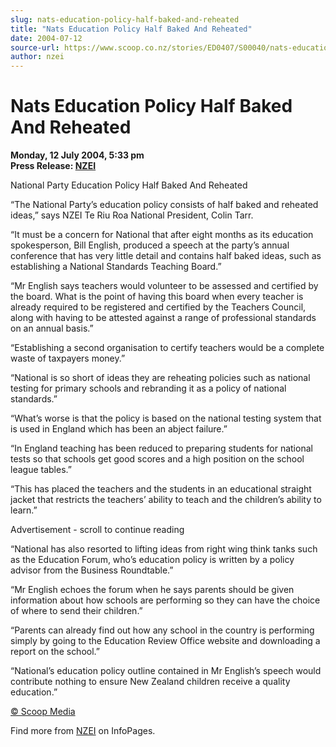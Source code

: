 ```yaml
---
slug: nats-education-policy-half-baked-and-reheated
title: "Nats Education Policy Half Baked And Reheated"
date: 2004-07-12
source-url: https://www.scoop.co.nz/stories/ED0407/S00040/nats-education-policy-half-baked-and-reheated.htm
author: nzei
---
```

Nats Education Policy Half Baked And Reheated
=============================================

**Monday, 12 July 2004, 5:33 pm**  
**Press Release: [NZEI](https://info.scoop.co.nz/NZEI)**

National Party Education Policy Half Baked And Reheated

“The National Party’s education policy consists of half baked and reheated ideas,” says NZEI Te Riu Roa National President, Colin Tarr.

“It must be a concern for National that after eight months as its education spokesperson, Bill English, produced a speech at the party’s annual conference that has very little detail and contains half baked ideas, such as establishing a National Standards Teaching Board.”

“Mr English says teachers would volunteer to be assessed and certified by the board. What is the point of having this board when every teacher is already required to be registered and certified by the Teachers Council, along with having to be attested against a range of professional standards on an annual basis.”

“Establishing a second organisation to certify teachers would be a complete waste of taxpayers money.”

“National is so short of ideas they are reheating policies such as national testing for primary schools and rebranding it as a policy of national standards.”

“What’s worse is that the policy is based on the national testing system that is used in England which has been an abject failure.”

“In England teaching has been reduced to preparing students for national tests so that schools get good scores and a high position on the school league tables.”

“This has placed the teachers and the students in an educational straight jacket that restricts the teachers’ ability to teach and the children’s ability to learn.”

Advertisement - scroll to continue reading





“National has also resorted to lifting ideas from right wing think tanks such as the Education Forum, who’s education policy is written by a policy advisor from the Business Roundtable.”

“Mr English echoes the forum when he says parents should be given information about how schools are performing so they can have the choice of where to send their children.”

“Parents can already find out how any school in the country is performing simply by going to the Education Review Office website and downloading a report on the school.”

“National’s education policy outline contained in Mr English’s speech would contribute nothing to ensure New Zealand children receive a quality education.”  

[© Scoop Media](http://www.scoop.co.nz/about/terms.html)

Find more from [NZEI](https://info.scoop.co.nz/NZEI) on InfoPages.
